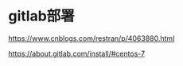 # gitlab部署

https://www.cnblogs.com/restran/p/4063880.html

https://about.gitlab.com/install/#centos-7

